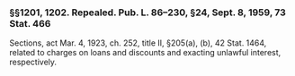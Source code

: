 ### §§1201, 1202. Repealed. Pub. L. 86–230, §24, Sept. 8, 1959, 73 Stat. 466 ###

Sections, act Mar. 4, 1923, ch. 252, title II, §205(a), (b), 42 Stat. 1464, related to charges on loans and discounts and exacting unlawful interest, respectively.